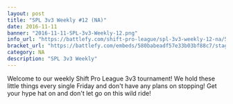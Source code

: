 ```yaml
---
layout: post
title: "SPL 3v3 Weekly #12 (NA)"
date: 2016-11-11
banner: "2016-11-11-SPL-3v3-Weekly-12.png"
info_url: "https://battlefy.com/shift-pro-league/spl-3v3-weekly-12-na/580babeadf57e33b03bf88c7/info"
bracket_url: "https://battlefy.com/embeds/580babeadf57e33b03bf88c7/stage/580babeadf57e33b03bf88c8"
category: NA
description: "SPL 3v3 Weekly"
---
```


Welcome to our weekly Shift Pro League 3v3 tournament! We hold these little things every single Friday and don't have any plans on stopping! Get your hype hat on and don't let go on this wild ride!
